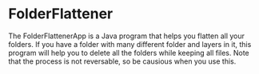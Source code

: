 # FolderFlattener
The FolderFlattenerApp is a Java program that helps you flatten all your folders. If you have a folder with many different folder and layers in it, this program will help you to delete all the folders while keeping all files. Note that the process is not reversable, so be causious when you use this.

